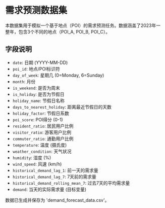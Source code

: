 
# 需求预测数据集

本数据集用于模拟一个基于地点（POI）的需求预测任务。数据涵盖了2023年一整年，包含3个不同的地点（POI_A, POI_B, POI_C）。

## 字段说明

- `date`: 日期 (YYYY-MM-DD)
- `poi_id`: 地点/POI标识符
- `day_of_week`: 星期几 (0=Monday, 6=Sunday)
- `month`: 月份
- `is_weekend`: 是否为周末
- `is_holiday`: 是否为节假日
- `holiday_name`: 节假日名称
- `days_to_nearest_holiday`: 距离最近节假日的天数
- `holiday_factor`: 节假日系数
- `poi_score`: POI得分 (0-1)
- `resident_ratio`: 居民用户比例
- `visitor_ratio`: 游客用户比例
- `commuter_ratio`: 通勤用户比例
- `temperature`: 温度 (摄氏度)
- `weather_condition`: 天气状况
- `humidity`: 湿度 (%)
- `wind_speed`: 风速 (km/h)
- `historical_demand_lag_1`: 前一天的需求量
- `historical_demand_lag_7`: 7天前的需求量
- `historical_demand_rolling_mean_7`: 过去7天的平均需求量
- `demand`: 当天的实际需求量 (目标变量)

数据已生成并保存为 'demand_forecast_data.csv'。
